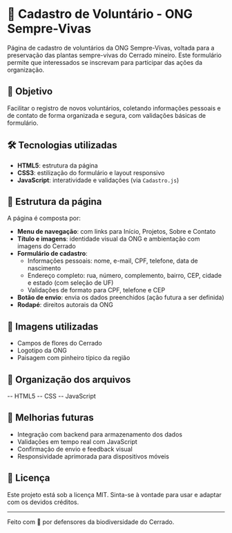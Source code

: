# 📝 Cadastro de Voluntário - ONG Sempre-Vivas

Página de cadastro de voluntários da ONG Sempre-Vivas, voltada para a preservação das plantas sempre-vivas do Cerrado mineiro. Este formulário permite que interessados se inscrevam para participar das ações da organização.

## 🎯 Objetivo

Facilitar o registro de novos voluntários, coletando informações pessoais e de contato de forma organizada e segura, com validações básicas de formulário.

## 🛠️ Tecnologias utilizadas

- **HTML5**: estrutura da página
- **CSS3**: estilização do formulário e layout responsivo
- **JavaScript**: interatividade e validações (via `Cadastro.js`)

## 🧱 Estrutura da página

A página é composta por:

- **Menu de navegação**: com links para Início, Projetos, Sobre e Contato
- **Título e imagens**: identidade visual da ONG e ambientação com imagens do Cerrado
- **Formulário de cadastro**:
  - Informações pessoais: nome, e-mail, CPF, telefone, data de nascimento
  - Endereço completo: rua, número, complemento, bairro, CEP, cidade e estado (com seleção de UF)
  - Validações de formato para CPF, telefone e CEP
- **Botão de envio**: envia os dados preenchidos (ação futura a ser definida)
- **Rodapé**: direitos autorais da ONG

## 📸 Imagens utilizadas

- Campos de flores do Cerrado
- Logotipo da ONG
- Paisagem com pinheiro típico da região

## 📂 Organização dos arquivos
-- HTML5
-- CSS
-- JavaScript

## 🚧 Melhorias futuras

- Integração com backend para armazenamento dos dados
- Validações em tempo real com JavaScript
- Confirmação de envio e feedback visual
- Responsividade aprimorada para dispositivos móveis

## 📄 Licença

Este projeto está sob a licença MIT. Sinta-se à vontade para usar e adaptar com os devidos créditos.

---

Feito com 🌱 por defensores da biodiversidade do Cerrado.
